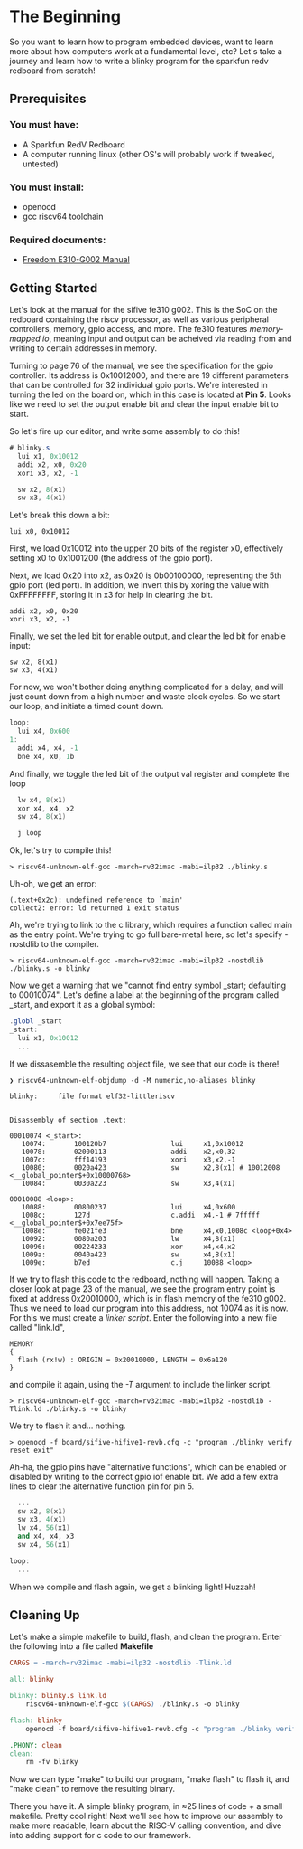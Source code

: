 # The Beginning

So you want to learn how to program embedded devices, want to learn more about
how computers work at a fundamental level, etc? Let's take a journey and learn
how to write a blinky program for the sparkfun redv redboard from scratch!

## Prerequisites

### You must have:

- A Sparkfun RedV Redboard
- A computer running linux (other OS's will probably work if tweaked, untested)

### You must install:

- openocd
- gcc riscv64 toolchain

### Required documents:
- [Freedom E310-G002 Manual](https://www.sifive.com/document-file/freedom-e310-g002-manual)

## Getting Started

Let's look at the manual for the sifive fe310 g002. This is the SoC
on the redboard containing the riscv processor, as well as various peripheral
controllers, memory, gpio access, and more. The fe310 features 
*memory-mapped io*, meaning input and output can be acheived via reading from
and writing to certain addresses in memory.

Turning to page 76 of the manual, we see the specification for the gpio
controller. Its address is 0x10012000, and there are 19 different parameters
that can be controlled for 32 individual gpio ports. We're interested in turning
the led on the board on, which in this case is located at **Pin 5**.
Looks like we need to set the output enable bit and clear the input enable bit
to start.

So let's fire up our editor, and write some assembly to do this!

```as
# blinky.s
  lui x1, 0x10012
  addi x2, x0, 0x20
  xori x3, x2, -1

  sw x2, 8(x1)
  sw x3, 4(x1)
```

Let's break this down a bit:

    lui x0, 0x10012

First, we load 0x10012 into the upper 20 bits of the register x0, effectively
setting x0 to 0x1001200 (the address of the gpio port).

Next, we load 0x20 into x2, as 0x20 is 0b00100000, representing the 5th gpio
port (led port). In addition, we invert this by xoring the value with
0xFFFFFFFF, storing it in x3 for help in clearing the bit.

    addi x2, x0, 0x20
    xori x3, x2, -1

Finally, we set the led bit for enable output, and clear the led bit for
enable input:

    sw x2, 8(x1)
    sw x3, 4(x1)

For now, we won't bother doing anything complicated for a delay, and will just
count down from a high number and waste clock cycles. So we start our loop,
and initiate a timed count down.

```as
loop:
  lui x4, 0x600
1:
  addi x4, x4, -1
  bne x4, x0, 1b
```

And finally, we toggle the led bit of the output val register and complete the
loop

```as
  lw x4, 8(x1)
  xor x4, x4, x2
  sw x4, 8(x1)

  j loop
```

Ok, let's try to compile this!

    > riscv64-unknown-elf-gcc -march=rv32imac -mabi=ilp32 ./blinky.s

Uh-oh, we get an error:

    (.text+0x2c): undefined reference to `main'
    collect2: error: ld returned 1 exit status

Ah, we're trying to link to the c library, which requires a function called
main as the entry point. We're trying to go full bare-metal here, so let's
specify -nostdlib to the compiler.

    > riscv64-unknown-elf-gcc -march=rv32imac -mabi=ilp32 -nostdlib ./blinky.s -o blinky

Now we get a warning that we "cannot find entry symbol _start; defaulting to
00010074". Let's define a label at the beginning of the program called _start,
and export it as a global symbol:

```as
.globl _start
_start:
  lui x1, 0x10012
  ...
```

If we dissasemble the resulting object file, we see that our code is there!

```
❯ riscv64-unknown-elf-objdump -d -M numeric,no-aliases blinky

blinky:     file format elf32-littleriscv


Disassembly of section .text:

00010074 <_start>:
   10074:       100120b7                lui     x1,0x10012
   10078:       02000113                addi    x2,x0,32
   1007c:       fff14193                xori    x3,x2,-1
   10080:       0020a423                sw      x2,8(x1) # 10012008 <__global_pointer$+0x10000768>
   10084:       0030a223                sw      x3,4(x1)

00010088 <loop>:
   10088:       00800237                lui     x4,0x600
   1008c:       127d                    c.addi  x4,-1 # 7fffff <__global_pointer$+0x7ee75f>
   1008e:       fe021fe3                bne     x4,x0,1008c <loop+0x4>
   10092:       0080a203                lw      x4,8(x1)
   10096:       00224233                xor     x4,x4,x2
   1009a:       0040a423                sw      x4,8(x1)
   1009e:       b7ed                    c.j     10088 <loop>
```

If we try to flash this code to the redboard, nothing will happen. Taking
a closer look at page 23 of the manual, we see the program entry point is
fixed at address 0x20010000, which is in flash memory of the fe310 g002.
Thus we need to load our program into this address, not 10074 as it is now.
For this we must create a *linker script*. Enter the following into a new
file called "link.ld",

```ld
MEMORY
{
  flash (rx!w) : ORIGIN = 0x20010000, LENGTH = 0x6a120
}
```

and compile it again, using the *-T* argument to include the linker script.

    > riscv64-unknown-elf-gcc -march=rv32imac -mabi=ilp32 -nostdlib -Tlink.ld ./blinky.s -o blinky

We try to flash it and... nothing.

    > openocd -f board/sifive-hifive1-revb.cfg -c "program ./blinky verify reset exit"

Ah-ha, the gpio pins have "alternative functions", which can be enabled or
disabled by writing to the correct gpio iof enable bit. We add a few extra
lines to clear the alternative function pin for pin 5.

```as
  ...
  sw x2, 8(x1)
  sw x3, 4(x1)
  lw x4, 56(x1)
  and x4, x4, x3
  sw x4, 56(x1)

loop:
  ...
```

When we compile and flash again, we get a blinking light! Huzzah!

## Cleaning Up

Let's make a simple makefile to build, flash, and clean the program. Enter
the following into a file called **Makefile**

```makefile
CARGS = -march=rv32imac -mabi=ilp32 -nostdlib -Tlink.ld

all: blinky

blinky: blinky.s link.ld
	riscv64-unknown-elf-gcc $(CARGS) ./blinky.s -o blinky

flash: blinky
	openocd -f board/sifive-hifive1-revb.cfg -c "program ./blinky verify reset exit"

.PHONY: clean
clean:
	rm -fv blinky
```

Now we can type "make" to build our program, "make flash" to flash it, and
"make clean" to remove the resulting binary.

There you have it. A simple blinky program, in ≈25 lines of code + a small
makefile. Pretty cool right! Next we'll see how to improve our assembly to make
more readable, learn about the RISC-V calling convention, and dive into
adding support for c code to our framework.

